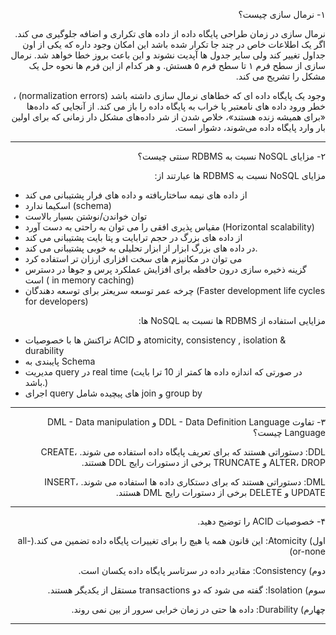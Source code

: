 <!-- Output copied to clipboard! -->

<!-----

Yay, no errors, warnings, or alerts!

Conversion time: 0.293 seconds.


Using this Markdown file:

1. Paste this output into your source file.
2. See the notes and action items below regarding this conversion run.
3. Check the rendered output (headings, lists, code blocks, tables) for proper
   formatting and use a linkchecker before you publish this page.

Conversion notes:

* Docs to Markdown version 1.0β33
* Thu Feb 03 2022 13:10:30 GMT-0800 (PST)
* Source doc: Databases
----->


<p dir="rtl">
۱- نرمال سازی چیست؟ </p>


<p dir="rtl">
نرمال سازی در زمان طراحی پایگاه داده از داده های تکراری و اضافه جلوگیری می کند. اگر یک اطلاعات خاص در چند جا تکرار شده باشد این امکان وجود داره که یکی از اون جداول تغییر کند ولی سایر جدول ها آپدیت نشوند و این باعث بروز خطا خواهد شد. نرمال سازی از سطح فرم ۱ تا سطح فرم ۵ هستش. و هر کدام  از این فرم ها نحوه حل یک مشکل را تشریح می کند. </p>


<p dir="rtl">
وجود یک پایگاه داده ای که خطاهای نرمال سازی داشته باشد (normalization errors) ، خطر ورود داده های نامعتبر یا خراب به پایگاه داده را باز می کند. از آنجایی که داده‌ها «برای همیشه زنده هستند»، خلاص شدن از شر داده‌های مشکل دار  زمانی که برای اولین بار وارد پایگاه داده می‌شوند، دشوار است.</p>



---

<p dir="rtl">
۲- مزایای NoSQL نسبت به RDBMS سنتی چیست؟</p>


<p dir="rtl">
مزایای NoSQL نسبت به RDBMS ها عبارتند از:</p>




* از داده های نیمه ساختاریافته و داده های فرار پشتیبانی می کند
* اسکیما ندارد (schema)
* توان خواندن/نوشتن بسیار بالاست
* مقیاس پذیری افقی را می توان به راحتی به دست آورد (Horizontal scalability)
* از داده های بزرگ در حجم ترابایت و پتا بایت پشتیبانی می کند
* در داده های بزرگ ابزار از ابزار تحلیلی به خوبی پشتیبانی می کند.
* می توان در مکانیزم های  سخت افزاری ارزان تر استفاده کرد
* گزینه ذخیره سازی درون حافظه برای افزایش عملکرد پرس و جوها در دسترس است ( in memory caching)
* چرخه عمر توسعه سریعتر برای توسعه دهندگان (Faster development life cycles for developers)

<p dir="rtl">
مزایایی استفاده از RDBMS ها نسبت به NoSQL ها:</p>




* تراکنش ها با خصوصیات ACID و atomicity, consistency , isolation & durability
* پایبندی به Schema
* مدیریت query  در real time  (در صورتی که  اندازه داده ها کمتر از 10 ترا بایت باشد.)
* اجرای query های پیچیده شامل join و group by


---

<p dir="rtl">
۳- تفاوت DDL - Data Definition Language و DML -  Data manipulation Language چیست؟ </p>


<p dir="rtl">
DDL: دستوراتی هستند که برای تعریف پایگاه داده استفاده می شوند. CREATE، ALTER، DROP و TRUNCATE برخی از دستورات رایج DDL هستند.</p>


<p dir="rtl">
DML:  دستوراتی هستند که برای دستکاری داده ها استفاده می شوند. INSERT، UPDATE و DELETE برخی از دستورات رایج DML هستند.</p>



---

<p dir="rtl">
۴- خصوصیات ACID را توضیح دهید. </p>


<p dir="rtl">
اول) Atomicity: این قانون همه یا هیچ را برای تغییرات پایگاه داده تضمین می کند.(all-or-none)</p>


<p dir="rtl">
دوم) Consistency: مقادیر داده در سرتاسر پایگاه داده یکسان است.</p>


<p dir="rtl">
سوم) Isolation: گفته می شود که دو transactions مستقل از یکدیگر هستند.</p>


<p dir="rtl">
چهارم) Durability: داده ها حتی در زمان خرابی سرور از بین نمی روند.</p>



---
